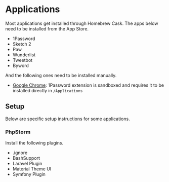 # Applications

Most applications get installed through Homebrew Cask. The apps below need to be installed from the App Store.

- 1Password
- Sketch 2
- Paw
- Wunderlist
- Tweetbot
- Byword

And the following ones need to be installed manually.

- [Google Chrome](http://www.google.com/chrome): 1Password extension is sandboxed and requires it to be installed directly in `/Applications`

## Setup

Below are specific setup instructions for some applications.

### PhpStorm

Install the following plugins.

- .ignore
- BashSupport
- Laravel Plugin
- Material Theme UI
- Symfony Plugin
